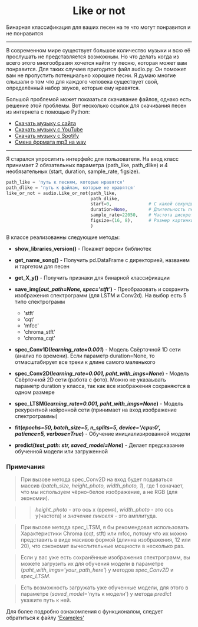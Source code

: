 <h1 align="center">Like or not</h1>

Бинарная классификация для ваших песен на те что могут понравится и не понравится
____

В современном мире существует большое количество музыки и всю её прослушать не представляется возможным. Но что делать когда из всего этого многообразия хочется 
найти ту песню, которая может вам понравится. Для таких случаев пригодится файл audio.py. Он поможет вам не пропустить потенциально хорошие песни. Я думаю многие слышали о том
что для каждого человека существует свой, определённый набор звуков, которые ему нравятся.

Большой проблемой может показаться скачивание файлов, однако есть решение этой проблемы. Вот несколько ссылок для скачивания песен из интернета с помощью Python:
- [Скачать музыку с сайта](https://stackoverflow.com/questions/68808045/how-can-i-download-music-files-from-websites-using-python)
- [Скачать музыку с YouTube](https://www.geeksforgeeks.org/download-video-in-mp3-format-using-pytube/)
- [Скачать музыку с Spotify](https://habr.com/ru/post/582170/)
- [Смена формата mp3 на wav](https://www.geeksforgeeks.org/convert-mp3-to-wav-using-python/)

------

Я старался упроситить интерфейс для пользователя. На вход класс принимает 2 обязательных параметра (path_like, path_dlike) и 4 необязательных (start, duration, sample_rate, figsize).

```python
path_like = 'путь к песням, которые нравятся'
path_dlike = 'путь к файлам, которые не нравятся'
like_or_not = audio.Like_or_not(path_like, 
                                path_dlike, 
                                start=0,              # С какой секунды будут начинаться песни
                                duration=None,        # Длительность песни в секундах
                                sample_rate=22050,    # Частота дискретизации (сколько измерений делаем в секунду)
                                figsize=(16, 8),      # Размер картинки при сохранении изображений спектрограмм
                                )
```

В классе реализованны следующие методы:
- __show_libraries_version()__  - Покажет версии библиотек
- __get_name_song()__ - Получить pd.DataFrame с директорией, названем и таргетом для песен
- __get_X_y()__ - Получить признаки для бинарной классификации
- __save_img(_out_path=None, spec='stft'_)__ - Преобразовать и сохранить изображения спектрограмм (для LSTM и Conv2d). На выбор есть 5 типо спектрограмм
    - 'stft'
    - 'cqt'
    - 'mfcc'
    - 'chroma_stft'
    - 'chroma_cqt'

- __spec_Conv1D(_learning_rate=0.001_)__ - Модель Свёрточной 1D сети (анализ по времени). Если параметр duration=None, то отмасштабирует все треки к длине самого маленького
- __spec_Conv2D(_learning_rate=0.001, paht_with_imgs=None_)__ - Модель Свёрточной 2D сети (работа с фото). Можно не указаывать параметр duration у класса, так как все изображения сохраняются в одном размере
- __spec_LTSM(_learning_rate=0.001, paht_with_imgs=None_)__ - Модель рекурентной нейронной сети (принимает на вход изображение спектрограммы)
- __fit(_epochs=50, batch_size=5, n_splits=5, device='/cpu:0', patience=5, verbose=True_)__ - Обучение инициализированной модели
- __predict(_test_path: str, saved_model=None_)__ - Делает предсказание обученной модели или загруженной

### Примечания

> При вызове метода spec_Conv2D на вход будет подаваться массив (_batch_size, height_photo, width_photo, 1_), где 1 означает, что мы используем чёрно-белое изображение, а не
RGB (для экономии).

>> _height_photo_ - это ось x (время), 
>> _width_photo_ - это ось y(частота) и 
>> _значение пикселя_ - это амплитуда. 

> При вызове метода spec_LTSM, я бы рекомендовал использовать Характеристики Chroma (cqt, stft) или mfcc, потому что их можно представить в виде масивов формой (длинна изображения, 12 или 20), что сэкономит вычеслительные мощности в несколько раз.

> Если у вас уже есть сохранённые изображения спектрограмм, вы можете загрузить их для обучения модели в параметре (_paht_with_imgs='your_path_here'_) у методов _spec_Conv2D_ и _spec_LTSM_.

> Есть возможность загружать уже обученные модели, для этого в параметре (_saved_model_='путь к модели') у метода _predict_ укажите путь к ней.

Для более подробно ознакомления с функционалом, следует обратиться к файлу ['Examples']()
